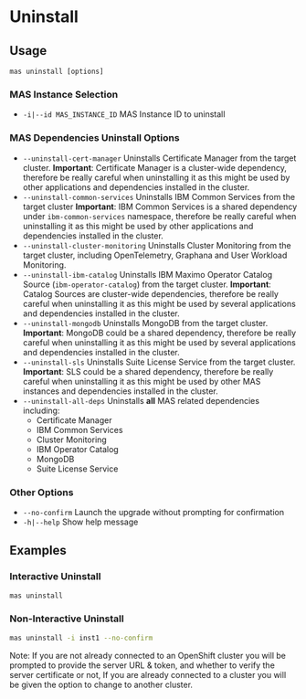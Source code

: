 Uninstall
===============================================================================

Usage
-------------------------------------------------------------------------------
`mas uninstall [options]`

### MAS Instance Selection
- `-i|--id MAS_INSTANCE_ID` MAS Instance ID to uninstall

### MAS Dependencies Uninstall Options
- `--uninstall-cert-manager`        Uninstalls Certificate Manager from the target cluster. **Important**: Certificate Manager is a cluster-wide dependency, therefore be really careful when uninstalling it as this might be used by other applications and dependencies installed in the cluster.
- `--uninstall-common-services`     Uninstalls IBM Common Services from the target cluster **Important**: IBM Common Services is a shared dependency under `ibm-common-services` namespace, therefore be really careful when uninstalling it as this might be used by other applications and dependencies installed in the cluster.
- `--uninstall-cluster-monitoring`  Uninstalls Cluster Monitoring from the target cluster, including OpenTelemetry, Graphana and User Workload Monitoring.
- `--uninstall-ibm-catalog`         Uninstalls IBM Maximo Operator Catalog Source (`ibm-operator-catalog`) from the target cluster. **Important**: Catalog Sources are cluster-wide dependencies, therefore be really careful when uninstalling it as this might be used by several applications and dependencies installed in the cluster.
- `--uninstall-mongodb`             Uninstalls MongoDB from the target cluster. **Important**: MongoDB could be a shared dependency, therefore be really careful when uninstalling it as this might be used by several applications and dependencies installed in the cluster.
- `--uninstall-sls`                 Uninstalls Suite License Service from the target cluster. **Important**: SLS could be a shared dependency, therefore be really careful when uninstalling it as this might be used by other MAS instances and dependencies installed in the cluster.
- `--uninstall-all-deps`            Uninstalls **all** MAS related dependencies including:
    - Certificate Manager
    - IBM Common Services
    - Cluster Monitoring
    - IBM Operator Catalog
    - MongoDB
    - Suite License Service

### Other Options
- `--no-confirm` Launch the upgrade without prompting for confirmation
- `-h|--help` Show help message

Examples
-------------------------------------------------------------------------------
### Interactive Uninstall
```bash
mas uninstall
```

### Non-Interactive Uninstall
```bash
mas uninstall -i inst1 --no-confirm
```

Note: If you are not already connected to an OpenShift cluster you will be prompted to provide the server URL & token, and whether to verify the server certificate or not,  If you are already connected to a cluster you will be given the option to change to another cluster.